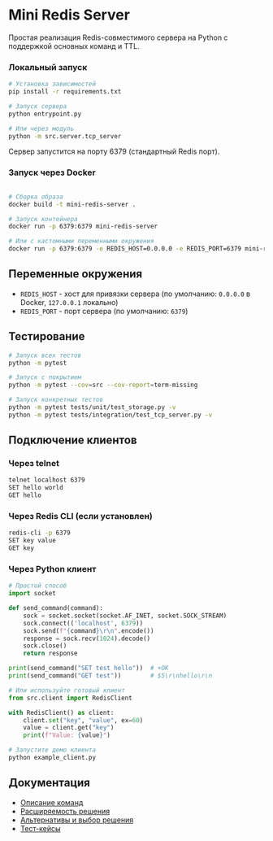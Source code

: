 # Mini Redis Server

Простая реализация Redis-совместимого сервера на Python с поддержкой основных команд и TTL.

### Локальный запуск

```bash
# Установка зависимостей
pip install -r requirements.txt

# Запуск сервера
python entrypoint.py

# Или через модуль
python -m src.server.tcp_server
```
Сервер запустится на порту 6379 (стандартный Redis порт).

### Запуск через Docker

```bash

# Сборка образа
docker build -t mini-redis-server .

# Запуск контейнера
docker run -p 6379:6379 mini-redis-server

# Или с кастомными переменными окружения
docker run -p 6379:6379 -e REDIS_HOST=0.0.0.0 -e REDIS_PORT=6379 mini-redis-server
```

## Переменные окружения

- `REDIS_HOST` - хост для привязки сервера (по умолчанию: `0.0.0.0` в Docker, `127.0.0.1` локально)
- `REDIS_PORT` - порт сервера (по умолчанию: `6379`)

## Тестирование

```bash
# Запуск всех тестов
python -m pytest

# Запуск с покрытием
python -m pytest --cov=src --cov-report=term-missing

# Запуск конкретных тестов
python -m pytest tests/unit/test_storage.py -v
python -m pytest tests/integration/test_tcp_server.py -v
```

## Подключение клиентов

### Через telnet
```bash
telnet localhost 6379
SET hello world
GET hello
```

### Через Redis CLI (если установлен)
```bash
redis-cli -p 6379
SET key value
GET key
```

### Через Python клиент
```python
# Простой способ
import socket

def send_command(command):
    sock = socket.socket(socket.AF_INET, socket.SOCK_STREAM)
    sock.connect(('localhost', 6379))
    sock.send(f"{command}\r\n".encode())
    response = sock.recv(1024).decode()
    sock.close()
    return response

print(send_command("SET test hello"))  # +OK
print(send_command("GET test"))        # $5\r\nhello\r\n

# Или используйте готовый клиент
from src.client import RedisClient

with RedisClient() as client:
    client.set("key", "value", ex=60)
    value = client.get("key")
    print(f"Value: {value}")

# Запустите демо клиента
python example_client.py
```

## Документация

- [Описание команд](docs/commands.md)
- [Расширяемость решения](docs/extensibility.md)
- [Альтернативы и выбор решения](docs/alternatives.md)
- [Тест-кейсы](tests/test_cases.md)

